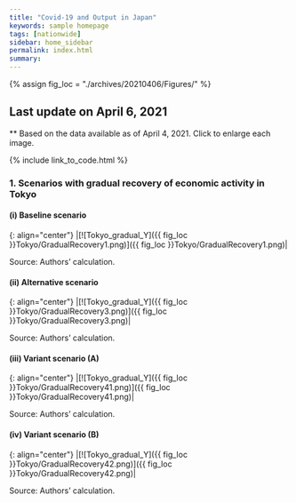 ```yaml
---
title: "Covid-19 and Output in Japan"
keywords: sample homepage
tags: [nationwide]
sidebar: home_sidebar
permalink: index.html
summary:
---
```


{% assign fig_loc = "./archives/20210406/Figures/" %}

## Last update on April 6, 2021
** Based on the data available as of April 4, 2021. Click to enlarge each image.

{% include link_to_code.html %}


### 1. Scenarios with gradual recovery of economic activity in Tokyo

#### (i) Baseline scenario

{: align="center"}
|[![Tokyo_gradual_Y]({{ fig_loc }}Tokyo/GradualRecovery1.png)]({{ fig_loc }}Tokyo/GradualRecovery1.png)|

Source: Authors’ calculation.

#### (ii) Alternative scenario

{: align="center"}
|[![Tokyo_gradual_Y]({{ fig_loc }}Tokyo/GradualRecovery3.png)]({{ fig_loc }}Tokyo/GradualRecovery3.png)|

Source: Authors’ calculation.

#### (iii) Variant scenario (A)

{: align="center"}
|[![Tokyo_gradual_Y]({{ fig_loc }}Tokyo/GradualRecovery41.png)]({{ fig_loc }}Tokyo/GradualRecovery41.png)|

Source: Authors’ calculation.

#### (iv) Variant scenario (B)

{: align="center"}
|[![Tokyo_gradual_Y]({{ fig_loc }}Tokyo/GradualRecovery42.png)]({{ fig_loc }}Tokyo/GradualRecovery42.png)|

Source: Authors’ calculation.
